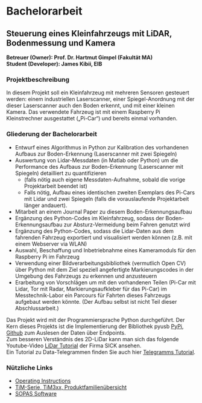 # **Bachelorarbeit**

## **Steuerung eines Kleinfahrzeugs mit LiDAR, Bodenmessung und Kamera**
**Betreuer (Owner): Prof. Dr. Hartmut Gimpel (Fakultät MA) <br/>**
**Student (Developer): James Kibii, EIB <br/>**

### **Projektbeschreibung**
In diesem Projekt soll ein Kleinfahrzeug mit mehreren Sensoren gesteuert werden: 
einem industriellen Laserscanner, einer Spiegel-Anordnung mit der dieser 
Laserscanner auch den Boden erkennt, und mit einer kleinen Kamera. Das verwendete 
Fahrzeug ist mit einem Raspberry Pi Kleinstrechner ausgestattet („Pi-Car“) und 
bereits einmal vorhanden.

### **Gliederung der Bachelorarbeit**
* Entwurf eines Algorithmus in Python 
zur Kalibration des vorhandenen 
Aufbaus zur Boden-Erkennung (Laserscanner mit zwei Spiegeln)
* Auswertung von Lidar-Messdaten (in Matlab oder Python) um die Performance des Aufbaus zur 
Boden-Erkennung (Laserscanner mit Spiegeln) detailliert zu quantifizieren
  * (falls nötig auch eigene Messdaten-Aufnahme, sobald die vorige Projektarbeit beendet ist)
  * Falls nötig, Aufbau eines identischen zweiten Exemplars des Pi-Cars mit Lidar und zwei 
  Spiegeln (falls die vorauslaufende Projektarbeit länger andauert).
* Mitarbeit an einem Journal Paper zu diesem Boden-Erkennungsaufbau
* Ergänzung des Python-Codes im Kleinfahrzeug, sodass der Boden-Erkennungsaufbau zur 
Absturz-Vermeidung beim Fahren genutzt wird
* Ergänzung des Python-Codes, sodass die Lidar-Daten aus dem fahrenden Fahrzeug exportiert 
und visualisiert werden können (z.B. mit einem Webserver via WLAN)
* Auswahl, Beschaffung und Inbetriebnahme eines Kameramoduls für den Raspberry Pi im Fahrzeug
* Verwendung einer Bildverarbeitungsbibliothek (vermutlich Open CV) über Python mit dem Ziel speziell 
angefertigte Markierungscodes in der Umgebung des Fahrzeugs zu erkennen und anzusteuern
* Erarbeitung von Vorschlägen um mit den vorhandenen Teilen (Pi-Car mit Lidar, Tor mit Radar, 
Markierungsaufkleber für das Pi-Car) im Messtechnik-Labor ein Parcours für Fahrten dieses 
Fahrzeugs aufgebaut werden könnte. (Der Aufbau selbst ist nicht Teil dieser Abschlussarbeit.) 

Das Projekt wird mit der Programmiersprache Python durchgeführt. Der Kern dieses Projekts ist die Implementierung der
Bibliothek pyusb [PyPi](https://pypi.org/project/pyusb/), [Github](https://github.com/pyusb/pyusb) zum
Auslesen der Daten über Endpoints.<br/>
Zum besseren Verständnis des 2D-LiDar kann man sich das folgende Youtube-Video [LiDar Tutorial](https://www.youtube.com/watch?v=wKrJ0fx648A&ab_channel=SICKSensorIntelligence.)
der Firma SICK ansehen. <br/>
Ein Tutorial zu Data-Telegrammen finden Sie auch hier 
[Telegramms Tutorial](https://www.youtube.com/watch?v=cTy66J6B8WY&ab_channel=SICKSensorIntelligence.). <br/>

### **Nützliche Links**
* [Operating Instructions](https://www.sick.com/media/pdf/4/04/604/IM0044604.PDF)
* [TiM-Serie, TiM3xx, Produktfamilienübersicht](https://cdn.sick.com/media/familyoverview/1/51/751/familyOverview_TiM3xx_g205751_de.pdf)
* [SOPAS Software](https://www.sick.com/de/de/sopas-engineering-tool-2020/p/p367244)
